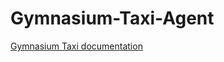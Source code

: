# Gymnasium-Taxi-Agent

[Gymnasium Taxi documentation](https://gymnasium.farama.org/environments/toy_text/taxi/#taxi_ref)
